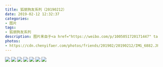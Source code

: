 ```yaml
---
title: 狐朋狗友系列（20190212）
date: 2019-02-12 12:32:37
categories:
- 图片
tags:
- 狐朋狗友系列
description: 图片来自于<a href="https://weibo.com/p/1005051720171447" target="_blank">quanmmmmm</a><br/>发发：如果你不想让大家觉得你是傻白甜，你可以打扮得…<br />我（抢答）：打扮得骚一点！<br />发发：是成熟！！！！！<br /><br />发发：重庆消费还是便宜啊，我们俩就吃了200多<br />我：上次我跟另外一个朋友两个人来这里吃了70多<br />发发：重庆物价还是涨得挺快的… ​​​ ​​​ ​​​ ​​​
photos: 
- https://cdn.chenyifaer.com/photos/friends/201902/20190212/IMG_6882.JPG
---
```


![](https://cdn.chenyifaer.com/photos/friends/201902/20190212/IMG_6883.JPG)
![](https://cdn.chenyifaer.com/photos/friends/201902/20190212/IMG_6884.JPG)
![](https://cdn.chenyifaer.com/photos/friends/201902/20190212/IMG_6885.JPG)
![](https://cdn.chenyifaer.com/photos/friends/201902/20190212/IMG_6886.JPG)
![](https://cdn.chenyifaer.com/photos/friends/201902/20190212/IMG_6887.JPG)
![](https://cdn.chenyifaer.com/photos/friends/201902/20190212/IMG_6888.JPG)
![](https://cdn.chenyifaer.com/photos/friends/201902/20190212/IMG_6889.JPG)
